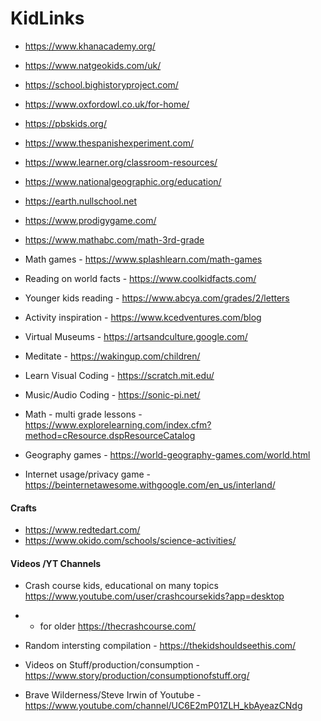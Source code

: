 # KidLinks

* https://www.khanacademy.org/ 
* https://www.natgeokids.com/uk/
* https://school.bighistoryproject.com/
* https://www.oxfordowl.co.uk/for-home/
* https://pbskids.org/
* https://www.thespanishexperiment.com/
* https://www.learner.org/classroom-resources/
* https://www.nationalgeographic.org/education/
* https://earth.nullschool.net
* https://www.prodigygame.com/
* https://www.mathabc.com/math-3rd-grade

* Math games - https://www.splashlearn.com/math-games

* Reading on world facts - https://www.coolkidfacts.com/

* Younger kids reading - https://www.abcya.com/grades/2/letters

* Activity inspiration - https://www.kcedventures.com/blog

* Virtual Museums -  https://artsandculture.google.com/

* Meditate - https://wakingup.com/children/

* Learn Visual Coding  - https://scratch.mit.edu/ 

* Music/Audio Coding - https://sonic-pi.net/

* Math - multi grade lessons - https://www.explorelearning.com/index.cfm?method=cResource.dspResourceCatalog

* Geography games - https://world-geography-games.com/world.html

* Internet usage/privacy game - https://beinternetawesome.withgoogle.com/en_us/interland/

#### Crafts
* https://www.redtedart.com/
* https://www.okido.com/schools/science-activities/

#### Videos /YT Channels

* Crash course kids, educational on many topics
https://www.youtube.com/user/crashcoursekids?app=desktop
* * for older https://thecrashcourse.com/

* Random intersting compilation - https://thekidshouldseethis.com/

* Videos on Stuff/production/consumption -  https://www.story/production/consumptionofstuff.org/

* Brave Wilderness/Steve Irwin of Youtube - https://www.youtube.com/channel/UC6E2mP01ZLH_kbAyeazCNdg
